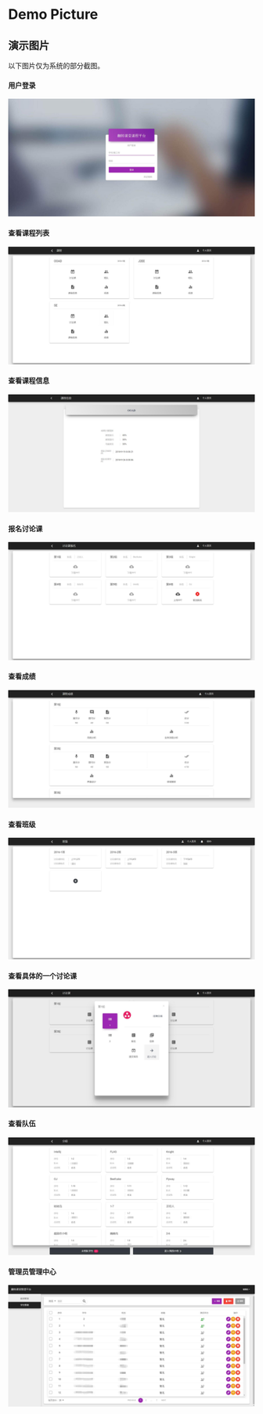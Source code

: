 # Demo Picture


## 演示图片
以下图片仅为系统的部分截图。

#### 用户登录
![用户登录](/demo-picture/login.jpg)

#### 查看课程列表
![查看课程](/demo-picture/course-list.jpg)

#### 查看课程信息
![](/demo-picture/course-info.jpg)

#### 报名讨论课
![报名讨论课](/demo-picture/enroll-list.jpg)

#### 查看成绩
![查看成绩](/demo-picture/grade.jpg)

#### 查看班级
![klass-list](/demo-picture/klass-list.jpg)

#### 查看具体的一个讨论课
![查看具体的一个讨论课](/demo-picture/seminar-list-detail.jpg)

#### 查看队伍
![查看队伍](/demo-picture/team-list.jpg)

#### 管理员管理中心
![管理员管理中心](/demo-picture/admin-index.jpg)